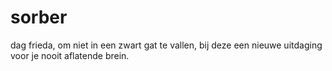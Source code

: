 # sorber
dag frieda,
om niet in een zwart gat te vallen, bij deze een nieuwe uitdaging voor je nooit aflatende brein.
